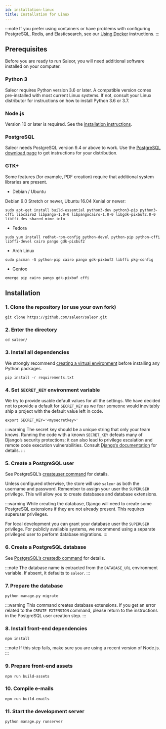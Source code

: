 ```yaml
---
id: installation-linux
title: Installation for Linux
---
```


:::note
If you prefer using containers or have problems with configuring PostgreSQL, Redis, and Elasticsearch, see our [Using Docker](getting-started/docker.md) instructions.
:::

## Prerequisites

Before you are ready to run Saleor, you will need additional software installed on your computer.

### Python 3

Saleor requires Python version 3.6 or later. A compatible version comes pre-installed with most current Linux systems. If not, consult your Linux distributor for instructions on how to install Python 3.6 or 3.7.

### Node.js

Version 10 or later is required. See the [installation instructions](https://nodejs.org/en/download/package-manager/).

### PostgreSQL

Saleor needs PostgreSQL version 9.4 or above to work. Use the [PostgreSQL download page](https://www.postgresql.org/download/) to get instructions for your distribution.

### GTK+

Some features (for example, PDF creation) require that additional system libraries are present.

- Debian / Ubuntu

Debian 9.0 Stretch or newer, Ubuntu 16.04 Xenial or newer:

```shell-session
sudo apt-get install build-essential python3-dev python3-pip python3-cffi libcairo2 libpango-1.0-0 libpangocairo-1.0-0 libgdk-pixbuf2.0-0 libffi-dev shared-mime-info
```

- Fedora

```shell-session
sudo yum install redhat-rpm-config python-devel python-pip python-cffi libffi-devel cairo pango gdk-pixbuf2
```

- Arch Linux

```shell-session
sudo pacman -S python-pip cairo pango gdk-pixbuf2 libffi pkg-config
```

- Gentoo

```shell-session
emerge pip cairo pango gdk-pixbuf cffi
```

## Installation

### 1. Clone the repository (or use your own fork)

```shell-session
git clone https://github.com/saleor/saleor.git
```

### 2. Enter the directory

```shell-session
cd saleor/
```

### 3. Install all dependencies

We strongly recommend [creating a virtual environment](https://docs.python.org/3/tutorial/venv.html) before installing any Python packages.

```shell-session
pip install -r requirements.txt
```

### 4. Set `SECRET_KEY` environment variable

We try to provide usable default values for all the settings. We have decided not to provide a default for `SECRET_KEY` as we fear someone would inevitably ship a project with the default value left in code.

```shell-session
export SECRET_KEY='<mysecretkey>'
```

:::warning
The secret key should be a unique string that only your team knows. Running the code with a known `SECRET_KEY` defeats many of Django’s security protections; it can also lead to privilege escalation and remote code execution vulnerabilities. Consult [Django’s documentation](https://docs.djangoproject.com/en/1.11/ref/settings/#secret-key) for details.
:::

### 5. Create a PostgreSQL user

See PostgreSQL’s [createuser command](https://www.postgresql.org/docs/current/static/app-createuser.html) for details.

Unless configured otherwise, the store will use `saleor` as both the username and password. Remember to assign your user the `SUPERUSER` privilege. This will allow you to create databases and database extensions.

:::warning
While creating the database, Django will need to create some PostgreSQL extensions if they are not already present. This requires superuser privileges.

For local development you can grant your database user the `SUPERUSER` privilege. For publicly available systems, we recommend using a separate privileged user to perform database migrations.
:::

### 6. Create a PostgreSQL database

See [PostgreSQL’s createdb command](https://www.postgresql.org/docs/current/static/app-createdb.html) for details.

:::note
The database name is extracted from the `DATABASE_URL` environment variable. If absent, it defaults to `saleor`.
:::

### 7. Prepare the database

```shell-session
python manage.py migrate
```

:::warning
This command creates database extensions. If you get an error related to the `CREATE EXTENSION` command, please return to the instructions in the PostgreSQL user creation step.
:::

### 8. Install front-end dependencies

```shell-session
npm install
```

:::note
If this step fails, make sure you are using a recent version of Node.js.
:::

### 9. Prepare front-end assets

```shell-session
npm run build-assets
```

### 10. Compile e-mails

```shell-session
npm run build-emails
```

### 11. Start the development server

```shell-session
python manage.py runserver
```
